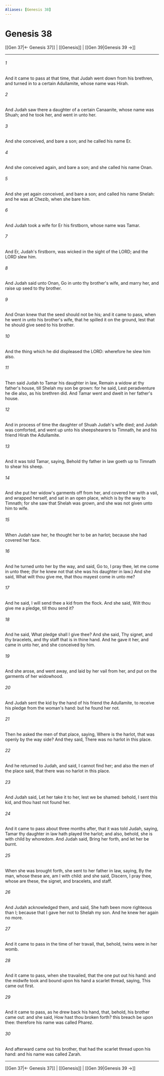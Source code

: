 ```yaml
---
Aliases: [Genesis 38]
---
```

# Genesis 38

[[Gen 37|← Genesis 37]] | [[Genesis]] | [[Gen 39|Genesis 39 →]]
***



###### 1 
And it came to pass at that time, that Judah went down from his brethren, and turned in to a certain Adullamite, whose name was Hirah. 

###### 2 
And Judah saw there a daughter of a certain Canaanite, whose name was Shuah; and he took her, and went in unto her. 

###### 3 
And she conceived, and bare a son; and he called his name Er. 

###### 4 
And she conceived again, and bare a son; and she called his name Onan. 

###### 5 
And she yet again conceived, and bare a son; and called his name Shelah: and he was at Chezib, when she bare him. 

###### 6 
And Judah took a wife for Er his firstborn, whose name was Tamar. 

###### 7 
And Er, Judah's firstborn, was wicked in the sight of the LORD; and the LORD slew him. 

###### 8 
And Judah said unto Onan, Go in unto thy brother's wife, and marry her, and raise up seed to thy brother. 

###### 9 
And Onan knew that the seed should not be his; and it came to pass, when he went in unto his brother's wife, that he spilled it on the ground, lest that he should give seed to his brother. 

###### 10 
And the thing which he did displeased the LORD: wherefore he slew him also. 

###### 11 
Then said Judah to Tamar his daughter in law, Remain a widow at thy father's house, till Shelah my son be grown: for he said, Lest peradventure he die also, as his brethren did. And Tamar went and dwelt in her father's house. 

###### 12 
And in process of time the daughter of Shuah Judah's wife died; and Judah was comforted, and went up unto his sheepshearers to Timnath, he and his friend Hirah the Adullamite. 

###### 13 
And it was told Tamar, saying, Behold thy father in law goeth up to Timnath to shear his sheep. 

###### 14 
And she put her widow's garments off from her, and covered her with a vail, and wrapped herself, and sat in an open place, which is by the way to Timnath; for she saw that Shelah was grown, and she was not given unto him to wife. 

###### 15 
When Judah saw her, he thought her to be an harlot; because she had covered her face. 

###### 16 
And he turned unto her by the way, and said, Go to, I pray thee, let me come in unto thee; (for he knew not that she was his daughter in law.) And she said, What wilt thou give me, that thou mayest come in unto me? 

###### 17 
And he said, I will send thee a kid from the flock. And she said, Wilt thou give me a pledge, till thou send it? 

###### 18 
And he said, What pledge shall I give thee? And she said, Thy signet, and thy bracelets, and thy staff that is in thine hand. And he gave it her, and came in unto her, and she conceived by him. 

###### 19 
And she arose, and went away, and laid by her vail from her, and put on the garments of her widowhood. 

###### 20 
And Judah sent the kid by the hand of his friend the Adullamite, to receive his pledge from the woman's hand: but he found her not. 

###### 21 
Then he asked the men of that place, saying, Where is the harlot, that was openly by the way side? And they said, There was no harlot in this place. 

###### 22 
And he returned to Judah, and said, I cannot find her; and also the men of the place said, that there was no harlot in this place. 

###### 23 
And Judah said, Let her take it to her, lest we be shamed: behold, I sent this kid, and thou hast not found her. 

###### 24 
And it came to pass about three months after, that it was told Judah, saying, Tamar thy daughter in law hath played the harlot; and also, behold, she is with child by whoredom. And Judah said, Bring her forth, and let her be burnt. 

###### 25 
When she was brought forth, she sent to her father in law, saying, By the man, whose these are, am I with child: and she said, Discern, I pray thee, whose are these, the signet, and bracelets, and staff. 

###### 26 
And Judah acknowledged them, and said, She hath been more righteous than I; because that I gave her not to Shelah my son. And he knew her again no more. 

###### 27 
And it came to pass in the time of her travail, that, behold, twins were in her womb. 

###### 28 
And it came to pass, when she travailed, that the one put out his hand: and the midwife took and bound upon his hand a scarlet thread, saying, This came out first. 

###### 29 
And it came to pass, as he drew back his hand, that, behold, his brother came out: and she said, How hast thou broken forth? this breach be upon thee: therefore his name was called Pharez. 

###### 30 
And afterward came out his brother, that had the scarlet thread upon his hand: and his name was called Zarah.

***
[[Gen 37|← Genesis 37]] | [[Genesis]] | [[Gen 39|Genesis 39 →]]

